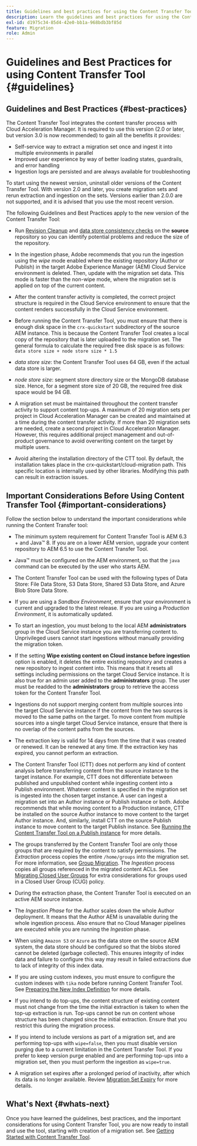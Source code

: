 ```yaml
---
title: Guidelines and best practices for using the Content Transfer Tool
description: Learn the guidelines and best practices for using the Content Transfer Tool.
exl-id: d1975c34-85d4-42e0-bb1a-968bdb3bf85d
feature: Migration
role: Admin
---
```


# Guidelines and  Best Practices for using Content Transfer Tool {#guidelines}

## Guidelines and Best Practices {#best-practices}

<!-- Alexandru: hiding for now

>[!CONTEXTUALHELP]
>id="aemcloud_ctt_guidelines"
>title="Guidelines and Best Practices"
>abstract="Review guidelines and best practices to use the Content Transfer tool including revision cleanup tasks, Disk space considerations and more."
>additional-url="https://experienceleague.adobe.com/docs/experience-manager-cloud-service/content/migration-journey/cloud-migration/content-transfer-tool/getting-started-content-transfer-tool.html" text="Important Considerations for using Content Transfer Tool"
>additional-url="https://experienceleague.adobe.com/docs/experience-manager-cloud-service/content/migration-journey/cloud-migration/content-transfer-tool/group-migration.md#important-considerations" text="Important Considerations when Migrating Groups" 

-->

The Content Transfer Tool integrates the content transfer process with Cloud Acceleration Manager. It is required to use this version (2.0 or later, but version 3.0 is now recommended) to gain all the benefits it provides:

* Self-service way to extract a migration set once and ingest it into multiple environments in parallel
* Improved user experience by way of better loading states, guardrails, and error handling 
* Ingestion logs are persisted and are always available for troubleshooting

To start using the newest version, uninstall older versions of the Content Transfer Tool. With version 2.0 and later, you create migration sets and rerun extraction and ingestion on the sets.
Versions earlier than 2.0.0 are not supported, and it is advised that you use the most recent version.

The following Guidelines and Best Practices apply to the new version of the Content Transfer Tool:

* Run [Revision Cleanup](https://experienceleague.adobe.com/docs/experience-manager-65/deploying/deploying/revision-cleanup.html) and [data store consistency checks](https://experienceleague.adobe.com/docs/experience-cloud-kcs/kbarticles/KA-16550.html) on the **source** repository so you can identify potential problems and reduce the size of the repository.

* In the ingestion phase, Adobe recommends that you run the ingestion using the *wipe* mode enabled where the existing repository (Author or Publish) in the target Adobe Experience Manager (AEM) Cloud Service environment is deleted. Then, update with the migration set data. This mode is faster than the non-wipe mode,  where the migration set is applied on top of the current content.

* After the content transfer activity is completed, the correct project structure is required in the Cloud Service environment to ensure that the content renders successfully in the Cloud Service environment.

* Before running the Content Transfer Tool, you must ensure that there is enough disk space in the `crx-quickstart` subdirectory of the source AEM instance. This is because the Content Transfer Tool creates a local copy of the repository that is later uploaded to the migration set. 
   The general formula to calculate the required free disk space is as follows:
   `data store size + node store size * 1.5`

* *data store size*: the Content Transfer Tool uses 64 GB, even if the actual data store is larger.
* *node store size*: segment store directory size or the MongoDB database size.
Hence, for a segment store size of 20 GB, the required free disk space would be 94 GB.
  
* A migration set must be maintained throughout the content transfer activity to support content top-ups. A maximum of 20 migration sets per project in Cloud Acceleration Manager can be created and maintained at a time during the content transfer activity. If more than 20 migration sets are needed, create a second project in Cloud Acceleration Manager. However, this requires additional project management and out-of-product governance to avoid overwriting content on the target by multiple users.

* Avoid altering the installation directory of the CTT tool. By default, the installation takes place in the crx-quickstart/cloud-migration path. This specific location is internally used by other libraries. Modifying this path can result in extraction issues.

## Important Considerations Before Using Content Transfer Tool {#important-considerations}

Follow the section below to understand the important considerations while running the Content Transfer tool:

* The minimum system requirement for Content Transfer Tool is AEM 6.3 + and Java&trade; 8. If you are on a lower AEM version, upgrade your content repository to AEM 6.5 to use the Content Transfer Tool.

* Java&trade; must be configured on the AEM environment, so that the `java` command can be executed by the user who starts AEM.

* The Content Transfer Tool can be used with the following types of Data Store: File Data Store, S3 Data Store, Shared S3 Data Store, and Azure Blob Store Data Store.

* If you are using a *Sandbox Environment*, ensure that your environment is current and upgraded to the latest release. If you are using a *Production Environment*, it is automatically updated.

* To start an ingestion, you must belong to the local AEM **administrators** group in the Cloud Service instance you are transferring content to. Unprivileged users cannot start ingestions without manually providing the migration token.

* If the setting **Wipe existing content on Cloud instance before ingestion** option is enabled, it deletes the entire existing repository and creates a new repository to ingest content into. This means that it resets all settings including permissions on the target Cloud Service instance. It is also true for an admin user added to the **administrators** group. The user must be readded to the **administrators** group to retrieve the access token for the Content Transfer Tool.

* Ingestions do not support merging content from multiple sources into the target Cloud Service instance if the content from the two sources is moved to the same paths on the target. To move content from multiple sources into a single target Cloud Service instance, ensure that there is no overlap of the content paths from the sources.

* The extraction key is valid for 14 days from the time that it was created or renewed. It can be renewed at any time. If the extraction key has expired, you cannot perform an extraction.

* The Content Transfer Tool (CTT) does not perform any kind of content analysis before transferring content from the source instance to the target instance. For example, CTT does not differentiate between published and unpublished content while ingesting content into a Publish environment. Whatever content is specified in the migration set is ingested into the chosen target instance. A user can ingest a migration set into an Author instance or Publish instance or both. Adobe recommends that while moving content to a Production instance, CTT be installed on the source Author instance to move content to the target Author instance. And, similarly, install CTT on the source Publish instance to move content to the target Publish instance. See [Running the Content Transfer Tool on a Publish instance](https://experienceleague.adobe.com/docs/experience-manager-cloud-service/content/migration-journey/cloud-migration/content-transfer-tool/getting-started-content-transfer-tool.html#running-tool) for more details.

* The groups transferred by the Content Transfer Tool are only those groups that are required by the content to satisfy permissions. The _Extraction_ process copies the entire `/home/groups` into the migration set. For more information, see [Group Migration](/help/journey-migration/content-transfer-tool/using-content-transfer-tool/group-migration.md). The _Ingestion_ process copies all groups referenced in the migrated content ACLs. See [Migrating Closed User Groups](/help/journey-migration/content-transfer-tool/using-content-transfer-tool/closed-user-groups-migration.md) for extra considerations for groups used in a Closed User Group (CUG) policy.

* During the extraction phase, the Content Transfer Tool is executed on an active AEM source instance.

* The *Ingestion Phase* for the Author scales down the whole Author deployment. It means that the Author AEM is unavailable during the whole ingestion process. Also ensure that no Cloud Manager pipelines are executed while you are running the *Ingestion* phase. 

* When using `Amazon S3` or `Azure` as the data store on the source AEM system, the data store should be configured so that the blobs stored cannot be deleted (garbage collected). This ensures integrity of index data and failure to configure this way may result in failed extractions due to lack of integrity of this index data.

* If you are using custom indexes, you must ensure to configure  the custom indexes with `tika` node before running Content Transfer Tool. See [Preparing the New Index Definition](https://experienceleague.adobe.com/docs/experience-manager-cloud-service/content/operations/indexing.html#preparing-the-new-index-definition) for more details.

* If you intend to do top-ups, the content structure of existing content must not change from the time the initial extraction is taken to when the top-up extraction is run. Top-ups cannot be run on content whose structure has been changed since the initial extraction. Ensure that you restrict this during the migration process.

* If you intend to include versions as part of a migration set, and are performing top-ups with `wipe=false`, then you must disable version purging due to a current limitation in the Content Transfer Tool. If you prefer to keep version purge enabled and are performing top-ups into a migration set, then you must perform the ingestion as `wipe=true`.

* A migration set expires after a prolonged period of inactivity, after which its data is no longer available. Review [Migration Set Expiry](https://experienceleague.adobe.com/docs/experience-manager-cloud-service/content/migration-journey/cloud-migration/content-transfer-tool/overview-content-transfer-tool.html#migration-set-expiry) for more details.

## What's Next {#whats-next}

Once you have learned the guidelines, best practices, and the important considerations for using Content Transfer Tool, you are now ready to install and use the tool, starting with creation of a migration set. See [Getting Started with Content Transfer Tool](/help/journey-migration/content-transfer-tool/using-content-transfer-tool/getting-started-content-transfer-tool.md).
